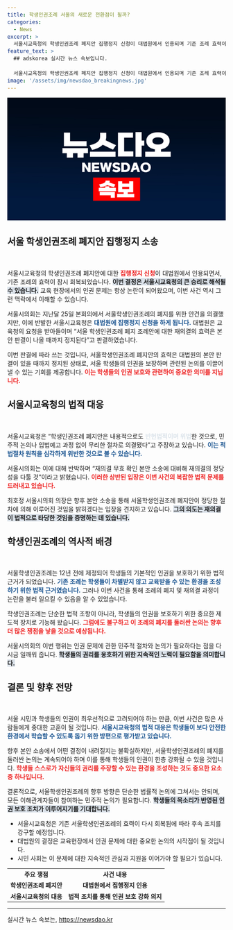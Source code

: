 ```yaml
---
title: 학생인권조례 서울의 새로운 전환점이 될까?
categories:
  - News
excerpt: >
  서울시교육청의 학생인권조례 폐지안 집행정지 신청이 대법원에서 인용되며 기존 조례 효력이 유지됐다. 폐지 결정에 대한 법원 판단이 나올 때까지 학생들의 인권 보호가 재개된 이번 사태, 후폭풍은 어떻게 전개될까?
feature_text: >
  ## adskorea 실시간 뉴스 속보입니다.

  서울시교육청의 학생인권조례 폐지안 집행정지 신청이 대법원에서 인용되며 기존 조례 효력이 유지됐다. 폐지 결정에 대한 법원 판단이 나올 때까지 학생들의 인권 보호가 재개된 이번 사태, 후폭풍은 어떻게 전개될까?
image: '/assets/img/newsdao_breakingnews.jpg'
---
```


<p><img src="/assets/img/newsdao_breakingnews.jpg" alt="adskorea 속보" /></p>

<h2 data-ke-size="size26">서울 학생인권조례 폐지안 집행정지 소송</h2>

<p data-ke-size="size16">&nbsp;</p>

<p>서울시교육청의 학생인권조례 폐지안에 대한 <b><span style="color: #ee2323;">집행정지 신청</span></b>이 대법원에서 인용되면서, 기존 조례의 효력이 잠시 회복되었습니다. <b><span style="background-color: #21538527;">이번 결정은 서울시교육청의 큰 승리로 해석될 수 있습니다.</span></b> 교육 현장에서의 인권 문제는 항상 논란이 되어왔으며, 이번 사건 역시 그런 맥락에서 이해할 수 있습니다. </p>

<p>서울시의회는 지난달 25일 본회의에서 서울학생인권조례의 폐지를 위한 안건을 의결했지만, 이에 반발한 서울시교육청은 <b><span style="color: #1a5490;">대법원에 집행정지 신청을 하게 됩니다.</span></b> 대법원은 교육청의 요청을 받아들이며 “서울 학생인권조례 폐지 조례안에 대한 재의결의 효력은 본안 판결이 나올 때까지 정지된다”고 판결하였습니다. </p>

<p>이번 판결에 따라 쓰는 것입니다, 서울학생인권조례 폐지안의 효력은 대법원의 본안 판결이 있을 때까지 정지된 상태로, 서울 학생들의 인권을 보장하며 관련된 논의를 이끌어낼 수 있는 기회를 제공합니다. <b><span style="color: #ee2323;">이는 학생들의 인권 보호와 관련하여 중요한 의미를 지닙니다.</span></b> </p>

<h2 data-ke-size="size26">서울시교육청의 법적 대응</h2>

<p data-ke-size="size16">&nbsp;</p>

<p>서울시교육청은 “학생인권조례 폐지안은 내용적으로도 <b><span style="color: #21538527;">반헌법적이며 위법</span></b>한 것으로, 민주적 논의나 입법예고 과정 없이 무리한 절차로 의결됐다”고 주장하고 있습니다. <b><span style="color: #1a5490;">이는 적법절차 원칙을 심각하게 위반한 것으로 볼 수 있습니다.</span></b> </p>

<p>서울시의회는 이에 대해 반박하며 “재의결 무효 확인 본안 소송에 대비해 재의결의 정당성을 다툴 것”이라고 밝혔습니다. <b><span style="color: #ee2323;">이러한 상반된 입장은 이번 사건의 복잡한 법적 문제를 드러내고 있습니다.</span></b> </p>

<p>최호정 서울시의회 의장은 향후 본안 소송을 통해 서울학생인권조례 폐지안이 정당한 절차에 의해 이루어진 것임을 밝히겠다는 입장을 견지하고 있습니다. <b><span style="background-color: #21538527;">그의 의도는 재의결이 법적으로 타당한 것임을 증명하는 데 있습니다.</span></b> </p>

<h2 data-ke-size="size26">학생인권조례의 역사적 배경</h2>

<p data-ke-size="size16">&nbsp;</p>

<p>서울학생인권조례는 12년 전에 제정되어 학생들의 기본적인 인권을 보호하기 위한 법적 근거가 되었습니다. <b><span style="color: #1a5490;">기존 조례는 학생들이 차별받지 않고 교육받을 수 있는 환경을 조성하기 위한 법적 근거였습니다.</span></b> 그러나 이번 사건을 통해 조례의 폐지 및 재의결 과정이 논란을 불러 일으킬 수 있음을 알 수 있었습니다. </p>

<p>학생인권조례는 단순한 법적 조항이 아니라, 학생들의 인권을 보호하기 위한 중요한 제도적 장치로 기능해 왔습니다. <b><span style="color: #ee2323;">그럼에도 불구하고 이 조례의 폐지를 둘러싼 논의는 향후 더 많은 쟁점을 낳을 것으로 예상됩니다.</span></b> </p>

<p>서울시의회의 이번 행위는 인권 문제에 관한 민주적 절차와 논의가 필요하다는 점을 다시금 일깨워 줍니다. <b><span style="background-color: #21538527;">학생들의 권리를 옹호하기 위한 지속적인 노력이 필요함을 의미합니다.</span></b> </p>

<h2 data-ke-size="size26">결론 및 향후 전망</h2>

<p data-ke-size="size16">&nbsp;</p>

<p>서울 시민과 학생들의 인권이 최우선적으로 고려되어야 하는 만큼, 이번 사건은 많은 사람들에게 중대한 교훈이 될 것입니다. <b><span style="color: #1a5490;">서울시교육청의 법적 대응은 학생들이 보다 안전한 환경에서 학습할 수 있도록 돕기 위한 방편으로 평가받고 있습니다.</span></b> </p>

<p>향후 본안 소송에서 어떤 결정이 내려질지는 불확실하지만, 서울학생인권조례의 폐지를 둘러싼 논의는 계속되어야 하며 이를 통해 학생들의 인권이 한층 강화될 수 있을 것입니다. <b><span style="color: #ee2323;">학생들 스스로가 자신들의 권리를 주장할 수 있는 환경을 조성하는 것도 중요한 요소 중 하나입니다.</span></b> </p>

<p>결론적으로, 서울학생인권조례의 향후 방향은 단순한 법률적 논의에 그쳐서는 안되며, 모든 이해관계자들이 참여하는 민주적 논의가 필요합니다. <b><span style="background-color: #21538527;">학생들의 목소리가 반영된 인권 보호 조치가 이루어지기를 기대합니다.</span></b> </p>

<p data-ke-size="size16"></p>

<ul>
    <li>서울시교육청은 기존 서울학생인권조례의 효력이 다시 회복됨에 따라 후속 조치를 강구할 예정입니다.</li>
    <li>대법원의 결정은 교육현장에서 인권 문제에 대한 중요한 논의의 시작점이 될 것입니다.</li>
    <li>시민 사회는 이 문제에 대한 지속적인 관심과 지원을 이어가야 할 필요가 있습니다.</li>
</ul>

<table style="width: 100%; border-collapse: collapse;">
    <tr>
        <td style="text-align: center; height: 17px;"><b>주요 쟁점</b></td>
        <td style="text-align: center; height: 17px;"><b>사건 내용</b></td>
    </tr>
    <tr>
        <td style="text-align: center; height: 17px;"><b>학생인권조례 폐지안</b></td>
        <td style="text-align: center; height: 17px;"><b>대법원에서 집행정지 인용</b></td>
    </tr>
    <tr>
        <td style="text-align: center; height: 17px;"><b>서울시교육청의 대응</b></td>
        <td style="text-align: center; height: 17px;"><b>법적 조치를 통해 인권 보호 강화 의지</b></td>
    </tr>
</table>

<hr />
실시간 뉴스 속보는, <a href="https://newsdao.kr" rel="dofollow">https://newsdao.kr</a>


